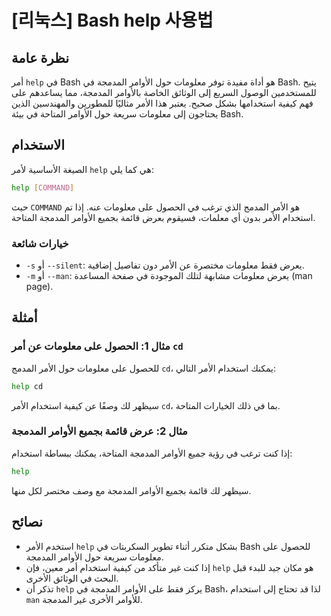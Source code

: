 # [리눅스] Bash help 사용법

## نظرة عامة
أمر `help` في Bash هو أداة مفيدة توفر معلومات حول الأوامر المدمجة في Bash. يتيح للمستخدمين الوصول السريع إلى الوثائق الخاصة بالأوامر المدمجة، مما يساعدهم على فهم كيفية استخدامها بشكل صحيح. يعتبر هذا الأمر مثاليًا للمطورين والمهندسين الذين يحتاجون إلى معلومات سريعة حول الأوامر المتاحة في بيئة Bash.

## الاستخدام
الصيغة الأساسية لأمر `help` هي كما يلي:

```bash
help [COMMAND]
```

حيث `COMMAND` هو الأمر المدمج الذي ترغب في الحصول على معلومات عنه. إذا تم استخدام الأمر بدون أي معلمات، فسيقوم بعرض قائمة بجميع الأوامر المدمجة المتاحة.

### خيارات شائعة
- `-s` أو `--silent`: يعرض فقط معلومات مختصرة عن الأمر دون تفاصيل إضافية.
- `-m` أو `--man`: يعرض معلومات مشابهة لتلك الموجودة في صفحة المساعدة (man page).

## أمثلة
### مثال 1: الحصول على معلومات عن أمر `cd`
للحصول على معلومات حول الأمر المدمج `cd`، يمكنك استخدام الأمر التالي:

```bash
help cd
```

سيظهر لك وصفًا عن كيفية استخدام الأمر `cd`، بما في ذلك الخيارات المتاحة.

### مثال 2: عرض قائمة بجميع الأوامر المدمجة
إذا كنت ترغب في رؤية جميع الأوامر المدمجة المتاحة، يمكنك ببساطة استخدام:

```bash
help
```

سيظهر لك قائمة بجميع الأوامر المدمجة مع وصف مختصر لكل منها.

## نصائح
- استخدم الأمر `help` بشكل متكرر أثناء تطوير السكربتات في Bash للحصول على معلومات سريعة حول الأوامر المدمجة.
- إذا كنت غير متأكد من كيفية استخدام أمر معين، فإن `help` هو مكان جيد للبدء قبل البحث في الوثائق الأخرى.
- تذكر أن `help` يركز فقط على الأوامر المدمجة في Bash، لذا قد تحتاج إلى استخدام `man` للأوامر الأخرى غير المدمجة.